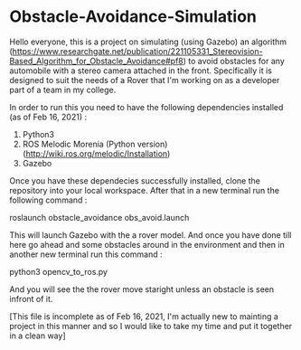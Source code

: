 # Obstacle-Avoidance-Simulation

Hello everyone, this is a project on simulating (using Gazebo) an algorithm (https://www.researchgate.net/publication/221105331_Stereovision-Based_Algorithm_for_Obstacle_Avoidance#pf8) to avoid obstacles for any automobile with a stereo camera attached in the front.
Specifically it is designed to suit the needs of a Rover that I'm working on as a developer part of a team in my college. 

In order to run this you need to have the following dependencies installed (as of Feb 16, 2021) :
1. Python3
2. ROS Melodic Morenia (Python version) (http://wiki.ros.org/melodic/Installation) 
3. Gazebo

Once you have these dependecies successfully installed, clone the repository into your local workspace. After that in a new terminal run the following command :

roslaunch obstacle_avoidance obs_avoid.launch

This will launch Gazebo with the a rover model. And once you have done till here go ahead and some obstacles around in the environment and then in another new terminal run this command :

python3 opencv_to_ros.py

And you will see the the rover move staright unless an obstacle is seen infront of it.

[This file is incomplete as of Feb 16, 2021, I'm actually new to mainting a project in this manner and so I would like to take my time and put it together in a clean way]
